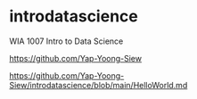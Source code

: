 # introdatascience
WIA 1007 Intro to Data Science

https://github.com/Yap-Yoong-Siew

https://github.com/Yap-Yoong-Siew/introdatascience/blob/main/HelloWorld.md
